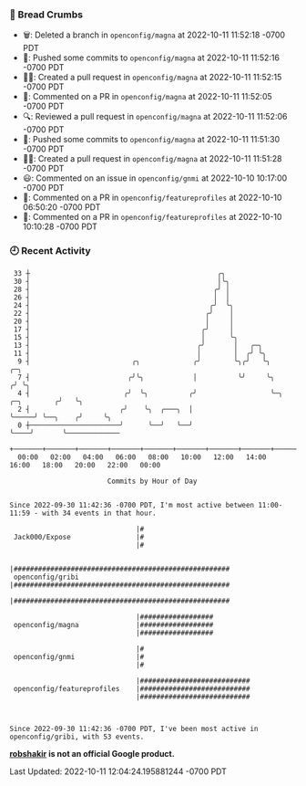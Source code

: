 ### 🍞 Bread Crumbs

 * 🗑: Deleted a branch in `openconfig/magna` at 2022-10-11 11:52:18 -0700 PDT
 * 🚢: Pushed some commits to `openconfig/magna` at 2022-10-11 11:52:16 -0700 PDT
 * ✍🏼: Created a pull request in `openconfig/magna` at 2022-10-11 11:52:15 -0700 PDT
 * 💬: Commented on a PR in  `openconfig/magna` at 2022-10-11 11:52:05 -0700 PDT
 * 🔍: Reviewed a pull request in  `openconfig/magna` at 2022-10-11 11:52:06 -0700 PDT
 * 🚢: Pushed some commits to `openconfig/magna` at 2022-10-11 11:51:30 -0700 PDT
 * ✍🏼: Created a pull request in `openconfig/magna` at 2022-10-11 11:51:28 -0700 PDT
 * 😃: Commented on an issue in `openconfig/gnmi` at 2022-10-10 10:17:00 -0700 PDT
 * 💬: Commented on a PR in  `openconfig/featureprofiles` at 2022-10-10 06:50:20 -0700 PDT
 * 💬: Commented on a PR in  `openconfig/featureprofiles` at 2022-10-10 10:10:28 -0700 PDT

### 🕘 Recent Activity
```
 33 ┼                                              ╭╮
 30 ┤                                              │╰╮
 28 ┤                                             ╭╯ │
 26 ┤                                             │  │
 24 ┤                                            ╭╯  ╰╮
 22 ┤                                           ╭╯    │
 20 ┤                                           │     │
 17 ┤                                          ╭╯     │
 15 ┤                                          │      ╰╮
 13 ┤                                         ╭╯       │   ╭─╮
 11 ┤                                         │        │  ╭╯ ╰╮
  9 ┤                         ╭╮             ╭╯        ╰╮╭╯   ╰╮                     ╭─╮
  7 ┤                        ╭╯╰╮            │          ╰╯     ╰╮                   ╭╯ ╰╮
  4 ┤                       ╭╯  ╰╮          ╭╯                  ╰─╮     ╭─╮        ╭╯   ╰╮
  2 ┤                      ╭╯    ╰╮  ╭───╮  │                     ╰─────╯ ╰──╮    ╭╯     ╰╮
  0 ┼──────────────────────╯      ╰──╯   ╰──╯                                ╰────╯       ╰─────────────
    +───────+───────+───────+───────+───────+───────+───────+───────+───────+───────+───────+───────+────
  00:00   02:00   04:00   06:00   08:00   10:00   12:00   14:00   16:00   18:00   20:00   22:00   00:00   

						Commits by Hour of Day


Since 2022-09-30 11:42:36 -0700 PDT, I'm most active between 11:00-11:59 - with 34 events in that hour.

```



```
                               |#
 Jack000/Expose                |#
                               |#

                               |#####################################################
 openconfig/gribi              |#####################################################
                               |#####################################################

                               |##################
 openconfig/magna              |##################
                               |##################

                               |#
 openconfig/gnmi               |#
                               |#

                               |###########################
 openconfig/featureprofiles    |###########################
                               |###########################



Since 2022-09-30 11:42:36 -0700 PDT, I've been most active in openconfig/gribi, with 53 events.

```
**[robshakir](mailto:robjs@google.com) is not an official Google product.**  


Last Updated: 2022-10-11 12:04:24.195881244 -0700 PDT
